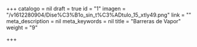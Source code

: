 +++
catalogo = nil
draft = true
id = "1"
imagen = "/v1612280904/Dise%C3%B1o_sin_t%C3%ADtulo_15_xtly49.png"
link = ""
meta_description = nil
meta_keywords = nil
title = "Barreras de Vapor"
weight = "9"

+++
